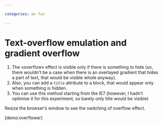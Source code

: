 ```yaml
---

categories: en fun

---
```


# Text-overflow emulation and gradient overflow

1. The «overflow» effect is visible only if there is something to hide (so, there wouldn’t be a case when there is an overlayed gradient that hides a part of text, that would be visible whole anyway).
2. Also, you can add a `title` attribute to a block, that would appear only when something is hidden.
3. You can use this method starting from the IE7 (however, I hadn’t optimise it for this experiment, so barely only title would be visible)

Resize the browser’s window to see the switching of overflow effect.

[demo:overflower]

